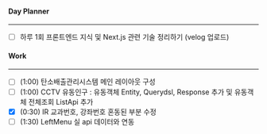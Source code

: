 
#### Day Planner
---
- [ ] 하루 1회 프론트엔드 지식 및 Next.js 관련 기술 정리하기 (velog 업로드)


#### Work
---
- [ ] (1:00) 탄소배출관리시스템 메인 레이아웃 구성
- [ ] (1:00) CCTV 유동인구 : 유동객체 Entity, Querydsl, Response 추가 및 유동객체 전체조회 ListApi 추가
- [x] (0:30) IR 교과번호, 강좌번호 혼동된 부분 수정
- [ ] (1:30) LeftMenu 실 api 데이터와 연동